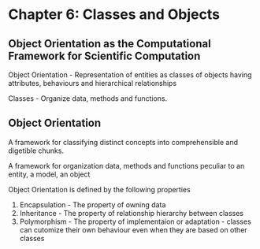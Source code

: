 # Chapter 6: Classes and Objects


## Object Orientation as the Computational Framework for Scientific Computation

Object Orientation - Representation of entities as classes of objects having attributes, behaviours and hierarchical relationships

Classes - Organize data, methods and functions.

## Object Orientation

 A framework for classifying distinct concepts into comprehensible and digetible chunks.
 
 A framework for organization data, methods and functions peculiar to an entity, a model, an object
 
 Object Orientation is defined by the following properties
 
 1. Encapsulation - The property of owning data
 2. Inheritance - The property of relationship hierarchy between classes
 3. Polymorphism - The property of implementaion or adaptation - classes can cutomize their own behaviour even when they are based on other classes
